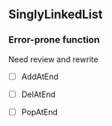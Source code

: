## SinglyLinkedList

### Error-prone function

Need review and rewrite

- [ ] AddAtEnd

- [ ] DelAtEnd

- [ ] PopAtEnd